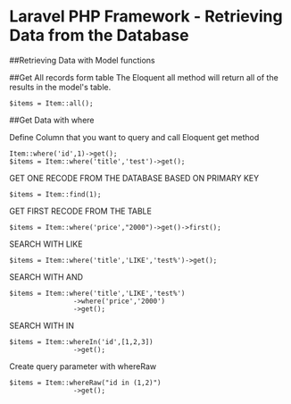 # Laravel PHP Framework - Retrieving Data from the Database 

##Retrieving Data with  Model functions

##Get All records form table
The Eloquent all method will return all of the results in the model's table.

	$items = Item::all();

##Get Data with where

Define Column that you want to query and call Eloquent get method
	
	Item::where('id',1)->get();
    $items = Item::where('title','test')->get();

GET ONE RECODE FROM THE DATABASE BASED ON PRIMARY KEY

	$items = Item::find(1);

GET FIRST RECODE FROM THE TABLE

	$items = Item::where('price',"2000")->get()->first();

SEARCH WITH LIKE 

	$items = Item::where('title','LIKE','test%')->get();

SEARCH WITH AND 

	$items = Item::where('title','LIKE','test%')
					->where('price','2000')
					->get();

SEARCH WITH IN 

    $items = Item::whereIn('id',[1,2,3])
    				->get();

Create query parameter with whereRaw

	$items = Item::whereRaw("id in (1,2)")
					->get();